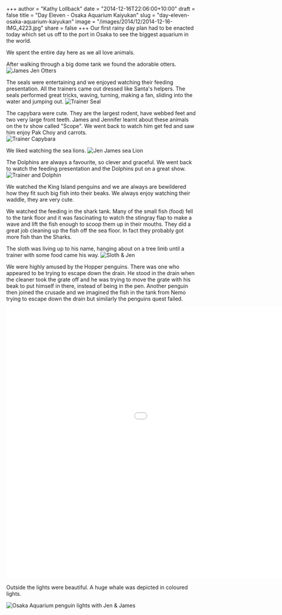 +++
author = "Kathy Lollback"
date = "2014-12-16T22:06:00+10:00"
draft = false
title = "Day Eleven - Osaka Aquarium Kaiyukan"
slug = "day-eleven-osaka-aquarium-kaiyukan"
image = "/images/2014/12/2014-12-16-IMG_4223.jpg"
share = false
+++
Our first rainy day plan had to be enacted today which set us off to the port in Osaka to see the biggest aquarium in the world.


We spent the entire day here as we all love animals.

After walking through a big dome tank we found the adorable otters.
![James Jen Otters](/images/2014/12/2014-12-16-IMG_7730.jpg)

The seals were entertaining and we enjoyed watching their feeding presentation.  All the trainers came out dressed like Santa's helpers. The seals performed great tricks, waving, turning, making a fan, sliding into the water and jumping out.
![Trainer Seal](/images/2014/12/2014-12-16-IMG_7732.jpg)

The capybara were cute. They are the largest rodent, have webbed feet and two very large front teeth.  James and Jennifer learnt about these animals on the tv show called "Scope". We went back to watch him get fed and saw him enjoy Pak Choy and carrots.  
![Trainer Capybara](/images/2014/12/2014-12-16-IMG_7742-2.jpg)

We liked watching the sea lions.
![Jen James sea Lion](/images/2014/12/2014-12-16-IMG_7745.jpg)

The Dolphins are always a favourite, so clever and graceful. We went back to watch the feeding presentation and the Dolphins put on a great show.
![Trainer and Dolphin](/images/2014/12/2014-12-16-IMG_7762-1.jpg)

We watched the King Island penguins and we are always are bewildered how they fit such big fish into their beaks.  We always enjoy watching their waddle, they are very cute.

We watched the feeding in the shark tank. Many of the small fish (food) fell to the tank floor and it was fascinating to watch the stingray flap to make a wave and lift the fish enough to scoop them up in their mouths. They did a great job cleaning up the fish off the sea floor. In fact they probably got more fish than the Sharks.

The sloth was living up to his name, hanging about on a tree limb until a trainer with some food came his way.
![Sloth & Jen](/images/2014/12/2014-12-16-DSC01508.jpg)

We were highly amused by the Hopper penguins.  There was one who appeared to be trying to escape down the drain. He stood in the drain when the cleaner took the grate off and he was trying to move the grate with his beak to put himself in there, instead of being in the pen. Another penguin then joined the crusade and we imagined the fish in the tank from Nemo trying to escape down the drain but similarly the penguins quest failed.

<iframe width="1280" height="720" src="//www.youtube.com/embed/js3gOj8mFVY?rel=0" frameborder="0" allowfullscreen></iframe>

Outside the lights were beautiful. A huge whale was depicted in coloured lights.

![Osaka Aquarium penguin lights with Jen & James](/images/2014/12/2014-12-16-DSC01522.jpg)